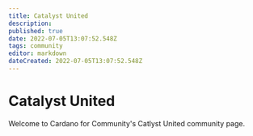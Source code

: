 ```yaml
---
title: Catalyst United
description: 
published: true
date: 2022-07-05T13:07:52.548Z
tags: community
editor: markdown
dateCreated: 2022-07-05T13:07:52.548Z
---
```


# Catalyst United
Welcome to Cardano for Community's Catlyst United community page.